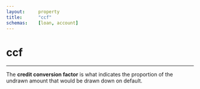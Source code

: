 ```yaml
---
layout:     property
title:      "ccf"
schemas:    [loan, account]
---
```


# ccf

---

The **credit conversion factor** is what indicates the proportion of the undrawn amount that would be drawn down on default.
